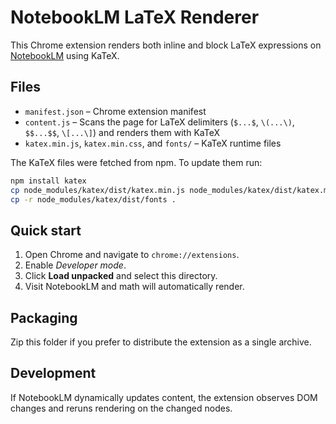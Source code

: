 # NotebookLM LaTeX Renderer

This Chrome extension renders both inline and block LaTeX expressions on [NotebookLM](https://notebooklm.google.com/) using KaTeX.

## Files

- `manifest.json` – Chrome extension manifest
- `content.js` – Scans the page for LaTeX delimiters (`$...$`, `\(...\)`, `$$...$$`, `\[...\]`) and renders them with KaTeX
- `katex.min.js`, `katex.min.css`, and `fonts/` – KaTeX runtime files

The KaTeX files were fetched from npm. To update them run:

```bash
npm install katex
cp node_modules/katex/dist/katex.min.js node_modules/katex/dist/katex.min.css -t .
cp -r node_modules/katex/dist/fonts .
```

## Quick start

1. Open Chrome and navigate to `chrome://extensions`.
2. Enable *Developer mode*.
3. Click **Load unpacked** and select this directory.
4. Visit NotebookLM and math will automatically render.

## Packaging

Zip this folder if you prefer to distribute the extension as a single archive.

## Development

If NotebookLM dynamically updates content, the extension observes DOM changes and reruns rendering on the changed nodes.
